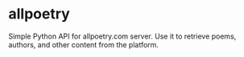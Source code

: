 # allpoetry
Simple Python API for allpoetry.com server. Use it to retrieve poems, authors, and other content from the platform.

